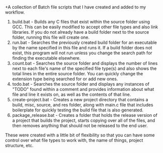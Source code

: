 +A collection of Batch file scripts that I have created and added to my workflow.

1. build.bat - Builds any C files that exist within the source folder using GCC. This can be easily modified to accept other file types and also link libraries. If you do not already have a build folder next to the source folder, running this file will create one.
2. run.bat - Searches the previously created build folder for an executable by the name specified in this file and runs it. If a build folder does not exist, this program will not run unless you change the search path for finding the executable elsewhere.
3. count.bat - Searches the source folder and displays the number of lines next to each file's name of the specified file type(s) and also shows the total lines in the entire source folder. You can quickly change the extension type being searched for or add new ones.
4. todo.bat - Searches the source folder and displays any instances of "TODO" found within a comment and provides information about what file and line it exists on, as well as the contents of that line.
5. create-project.bat - Creates a new project directory that contains a build, misc, source, and res folder, along with main.c file that includes boilerplate for quickly testing the build file that is also generated.
6. package_release.bat - Creates a folder that holds the release version of a project that builds the project, starts copying over all of the files, and then removes anything that should not be released to the end user.

These were created with a little bit of flexibility so that you can have some control over what file types to work with, the name of things, project structure, etc.
